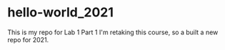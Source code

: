 # hello-world_2021
This is my repo for Lab 1 Part 1
I'm retaking this course,
so a built a new repo for 2021.
